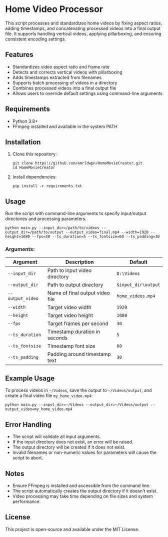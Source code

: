 # Home Video Processor

This script processes and standardizes home videos by fixing aspect ratios, adding timestamps, and concatenating processed videos into a final output file. It supports handling vertical videos, applying pillarboxing, and ensuring consistent encoding settings.

## Features
- Standardizes video aspect ratio and frame rate
- Detects and corrects vertical videos with pillarboxing
- Adds timestamps extracted from filenames
- Supports batch processing of videos in a directory
- Combines processed videos into a final output file
- Allows users to override default settings using command-line arguments

## Requirements
- Python 3.8+
- FFmpeg installed and available in the system PATH

## Installation
1. Clone this repository:
   ```
   git clone https://github.com/emrldwpn/HomeMovieCreator.git
   cd HomeMovieCreator
   ```

2. Install dependencies:
   ```
   pip install -r requirements.txt
   ```

## Usage
Run the script with command-line arguments to specify input/output directories and processing parameters.

```
python main.py --input_dir=/path/to/videos --output_dir=/path/to/output --output_video=final.mp4 --width=1920 --height=1080 --fps=30 --ts_duration=5 --ts_fontsize=60 --ts_padding=30
```

### Arguments:
| Argument         | Description                          | Default |
|-----------------|--------------------------------------|---------|
| `--input_dir`   | Path to input video directory       | `D:\Videos` |
| `--output_dir`  | Path to output directory           | `$input_dir\output` |
| `--output_video` | Name of final output video file   | `home_videos.mp4` |
| `--width`       | Target video width                  | `1920` |
| `--height`      | Target video height                 | `1080` |
| `--fps`         | Target frames per second            | `30` |
| `--ts_duration` | Timestamp duration in seconds       | `5` |
| `--ts_fontsize` | Timestamp font size                 | `60` |
| `--ts_padding`  | Padding around timestamp text       | `30` |

## Example Usage
To process videos in `~/Videos`, save the output to `~/Videos/output`, and create a final video file `my_home_video.mp4`:
```
python main.py --input_dir=~/Videos --output_dir=~/Videos/output --output_video=my_home_video.mp4
```

## Error Handling
- The script will validate all input arguments.
- If the input directory does not exist, an error will be raised.
- The output directory will be created if it does not exist.
- Invalid filenames or non-numeric values for parameters will cause the script to abort.

## Notes
- Ensure FFmpeg is installed and accessible from the command line.
- The script automatically creates the output directory if it doesn't exist.
- Video processing may take time depending on file sizes and system performance.

## License
This project is open-source and available under the MIT License.